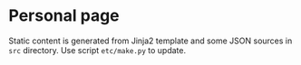# Personal page

Static content is generated from Jinja2 template and some JSON sources in `src` directory. 
Use script `etc/make.py` to update.